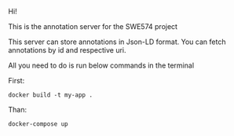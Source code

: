Hi!

This is the annotation server for the SWE574 project

This server can store annotations in Json-LD format. You can fetch annotations by id and respective uri.

All you need to do is run below commands in the terminal

First:

    docker build -t my-app .

Than:

    docker-compose up








